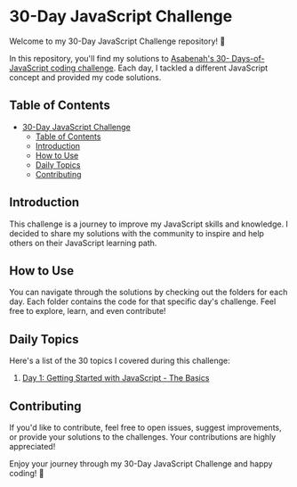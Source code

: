 # 30-Day JavaScript Challenge

Welcome to my 30-Day JavaScript Challenge repository! 🚀

In this repository, you'll find my solutions to [Asabenah's 30- Days-of-JavaScript coding challenge](https://github.com/Asabeneh/30-Days-Of-JavaScript/tree/master). Each day, I tackled a different JavaScript concept and provided my code solutions.

## Table of Contents

- [30-Day JavaScript Challenge](#30-day-javascript-challenge)
  - [Table of Contents](#table-of-contents)
  - [Introduction](#introduction)
  - [How to Use](#how-to-use)
  - [Daily Topics](#daily-topics)
  - [Contributing](#contributing)

## Introduction

This challenge is a journey to improve my JavaScript skills and knowledge. I decided to share my solutions with the community to inspire and help others on their JavaScript learning path.

## How to Use

You can navigate through the solutions by checking out the folders for each day. Each folder contains the code for that specific day's challenge. Feel free to explore, learn, and even contribute!

## Daily Topics

Here's a list of the 30 topics I covered during this challenge:

1. [Day 1: Getting Started with JavaScript - The Basics](Day1/)
<!-- 2. [Day 2: Variables and Data Types in JavaScript](Day2/)
3. [Day 3: Exploring Conditional Statements in JavaScript](Day3/)
4. [Day 4: Understanding Loops in JavaScript](Day4/)
5. [Day 5: Functions in JavaScript - A Fundamental Concept](Day5/)
6. ... -->

## Contributing

If you'd like to contribute, feel free to open issues, suggest improvements, or provide your solutions to the challenges. Your contributions are highly appreciated!

Enjoy your journey through my 30-Day JavaScript Challenge and happy coding! 🎉
